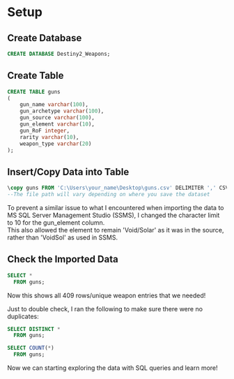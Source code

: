 # Setup
## Create Database
```SQL
CREATE DATABASE Destiny2_Weapons;
```

## Create Table
```SQL
CREATE TABLE guns
(
	gun_name varchar(100),
	gun_archetype varchar(100),
	gun_source varchar(100),
	gun_element varchar(10),
	gun_RoF integer,
	rarity varchar(10),
	weapon_type varchar(20)
);
```

## Insert/Copy Data into Table
```SQL
\copy guns FROM 'C:\Users\your_name\Desktop\guns.csv' DELIMITER ',' CSV HEADER;
--The file path will vary depending on where you save the dataset
```

To prevent a similar issue to what I encountered when importing the data to MS SQL Server Management Studio (SSMS), I changed the character limit to 10 for the gun_element column.<br />
This also allowed the element to remain 'Void/Solar' as it was in the source, rather than 'VoidSol' as used in SSMS.

## Check the Imported Data
```SQL
SELECT *
  FROM guns;
```

Now this shows all 409 rows/unique weapon entries that we needed!

Just to double check, I ran the following to make sure there were no duplicates:
```SQL
SELECT DISTINCT *
  FROM guns;
```

```SQL
SELECT COUNT(*)
  FROM guns;
```

Now we can starting exploring the data with SQL queries and learn more!
